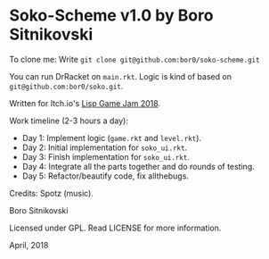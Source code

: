 Soko-Scheme v1.0 by Boro Sitnikovski
====================================

To clone me: Write `git clone git@github.com:bor0/soko-scheme.git`

You can run DrRacket on `main.rkt`. Logic is kind of based on `git@github.com:bor0/soko.git`.

Written for Itch.io's [Lisp Game Jam 2018](https://itch.io/jam/lisp-game-jam-2018).

Work timeline (2-3 hours a day):
- Day 1: Implement logic (`game.rkt` and `level.rkt`).
- Day 2: Initial implementation for `soko_ui.rkt`.
- Day 3: Finish implementation for `soko_ui.rkt`.
- Day 4: Integrate all the parts together and do rounds of testing.
- Day 5: Refactor/beautify code, fix allthebugs.

Credits: Spotz (music).

Boro Sitnikovski

Licensed under GPL.  Read LICENSE for more information.

April, 2018
